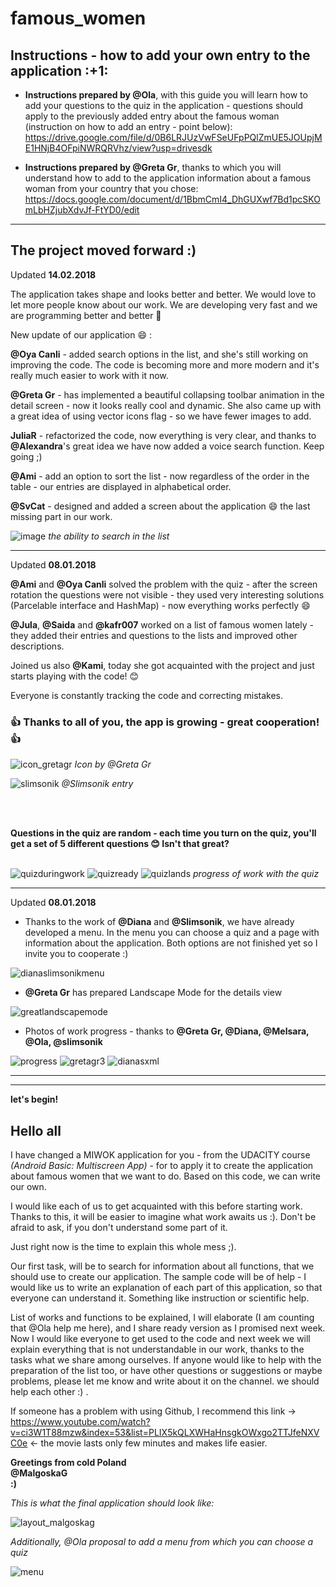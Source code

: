# famous_women

<h2>Instructions - how to add your own entry to the application :+1:</h2>

- **Instructions prepared by @Ola**, with this guide you will learn how to add your questions to the quiz in the application - questions should apply to the previously added entry about the famous woman (instruction on how to add an entry - point below): <br/>
https://drive.google.com/file/d/0B6LRJUzVwFSeUFpPQlZmUE5JOUpjME1HNjB4OFpiNWRQRVhz/view?usp=drivesdk

- **Instructions prepared by @Greta Gr**, thanks to which you will understand how to add to the application information about a famous woman from your country that you chose:<br />
https://docs.google.com/document/d/1BbmCmI4_DhGUXwf7Bd1pcSKOmLbHZjubXdvJf-FtYD0/edit<br />
___

<h2>The project moved forward :)</h2>

Updated **14.02.2018**

The application takes shape and looks better and better. We would love to let more people know about our work. We are developing very fast and we are programming better and better 💪

New update of our application 😄 :

**@Oya Canli** - added search options in the list, and she's still working on improving the code. The code is becoming more and more modern and it's really much easier to work with it now.

**@Greta Gr** - has implemented a beautiful collapsing toolbar animation in the detail screen - now it looks really cool and dynamic. She also came up with a great idea of using vector icons flag - so we have fewer images to add.

**JuliaR** - refactorized the code, now everything is very clear, and thanks to **@Alexandra**'s great idea we have now added a voice search function. Keep going ;)

**@Ami** - add an option to sort the list - now regardless of the order in the table - our entries are displayed in alphabetical order.

**@SvCat** - designed and added a screen about the application 😄 the last missing part in our work.

![image](https://user-images.githubusercontent.com/33101796/36207715-24bf7988-1197-11e8-8c12-bc89dc8d191a.png)
*the ability to search in the list*
___

Updated **08.01.2018**

**@Ami** and **@Oya Canli** solved the problem with the quiz - after the screen rotation the questions were not visible  - they used very interesting solutions (Parcelable interface and HashMap) - now everything works perfectly 😄

**@Jula**, **@Saida** and **@kafr007** worked on a list of famous women lately - they added their entries and questions to the lists and improved other descriptions.

Joined us also **@Kami**, today she got acquainted with the project and just starts playing with the code! 😊

Everyone is constantly tracking the code and correcting mistakes.

<h3> 👍 Thanks to all of you, the app is growing - great cooperation! 👍 </h3>

![icon_gretagr](https://user-images.githubusercontent.com/33101796/34960772-a1237b04-fa3c-11e7-8dbe-c42730e47b3c.png)
*Icon by @Greta Gr*

![slimsonik](https://user-images.githubusercontent.com/33101796/34960773-a145fa94-fa3c-11e7-9eee-591f9e9413a4.png)
*@Slimsonik entry*

<br />
<br />

**Questions in the quiz are random - each time you turn on the quiz, you'll get a set of 5 different questions 😊 Isn't that great?**<br />
<br />

![quizduringwork](https://user-images.githubusercontent.com/33101796/34960774-a1e7f0b0-fa3c-11e7-889b-41df101e3c4b.png)
![quizready](https://user-images.githubusercontent.com/33101796/34960775-a227a0f2-fa3c-11e7-971c-73aacecedd78.png)
![quizlands](https://user-images.githubusercontent.com/33101796/34960911-3134c0e0-fa3d-11e7-90cc-9bed79aedb64.png)
*progress of work with the quiz*

___
Updated **08.01.2018**

- Thanks to the work of **@Diana** and **@Slimsonik**, we have already developed a menu. In the menu you can choose a quiz and a page with information about the application. Both options are not finished yet so I invite you to cooperate :)

![dianaslimsonikmenu](https://user-images.githubusercontent.com/33101796/34672455-c44e1030-f47e-11e7-833f-7f74329a2dea.JPG)

- **@Greta Gr** has prepared Landscape Mode for the details view

![greatlandscapemode](https://user-images.githubusercontent.com/33101796/34672897-930361e0-f480-11e7-9006-03c9ffd3984f.JPG)

-  Photos of work progress - thanks to **@Greta Gr, @Diana, @Melsara, @Ola, @slimsonik** 

![progress](https://user-images.githubusercontent.com/33101796/34525384-09eea50c-f09f-11e7-8d3b-2e8fdc88d31a.png)
![gretagr3](https://user-images.githubusercontent.com/33101796/34525371-00b81568-f09f-11e7-91e1-b9fbb5b514e2.png)
![dianasxml](https://user-images.githubusercontent.com/33101796/34525379-044e3b58-f09f-11e7-81d7-8c5251057703.png)


___
___

**let's begin!**

<h2>Hello all</h2>

I have changed a MIWOK application for you - from the UDACITY course *(Android Basic: Multiscreen App)* - for to apply it to create the application about famous women that we want to do. Based on this code, we can write our own.

I would like each of us to get acquainted with this before starting work. Thanks to this, it will be easier to imagine what work awaits us :).
Don't be afraid to ask, if you don't understand some part of it. 

Just right now is the time to explain this whole mess ;).

Our first task, will be to search for information about all functions, that we should use to create our application. 
The sample code will be of help - I would like us to write an explanation of each part of this application, so that everyone can understand it. Something like instruction or scientific help.

List of works and functions to be explained, I will elaborate (I am counting that @Ola help me here), and I share ready version as I promised next week. Now I would like everyone to get used to the code and next week we will explain everything that is not understandable in our work, thanks to the tasks what we share among ourselves. If anyone would like to help with the preparation of the list too, or have other questions or suggestions or maybe problems, please let me know and write about it on the channel. we should help each other :) .

If someone has a problem with using Github, I recommend this link -> https://www.youtube.com/watch?v=ci3W1T88mzw&index=53&list=PLIX5kQLXWHaHnsgkOWxgo2TTJfeNXVC0e <- the movie lasts only few minutes and makes life easier.
 

**Greetings from cold Poland**  
**@MalgoskaG**  
**:)**



*This is what the final application should look like:*

![layout_malgoskag](https://user-images.githubusercontent.com/33101796/33798695-91c53968-dd1d-11e7-93e2-8850812f039f.jpg)


*Additionally, @Ola proposal to add a menu from which you can choose a quiz*

![menu](https://user-images.githubusercontent.com/33101796/33799692-dd568874-dd30-11e7-9ab3-788f2649755f.png)
